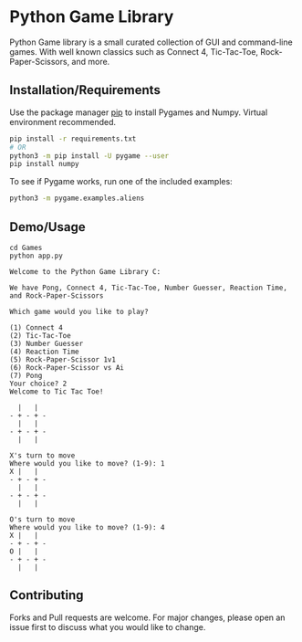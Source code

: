 # Python Game Library

Python Game library is a small curated collection of GUI and command-line games. With well known classics such as Connect 4, Tic-Tac-Toe, Rock-Paper-Scissors, and more.

## Installation/Requirements

Use the package manager [pip](https://pip.pypa.io/en/stable/) to install Pygames and Numpy. Virtual environment recommended.

```bash
pip install -r requirements.txt
# OR
python3 -m pip install -U pygame --user
pip install numpy
```

To see if Pygame works, run one of the included examples:

```bash
python3 -m pygame.examples.aliens
```

## Demo/Usage

```
cd Games
python app.py

Welcome to the Python Game Library C:

We have Pong, Connect 4, Tic-Tac-Toe, Number Guesser, Reaction Time, and Rock-Paper-Scissors

Which game would you like to play?

(1) Connect 4
(2) Tic-Tac-Toe
(3) Number Guesser
(4) Reaction Time
(5) Rock-Paper-Scissor 1v1
(6) Rock-Paper-Scissor vs Ai
(7) Pong
Your choice? 2
Welcome to Tic Tac Toe!

  |   |
- + - + -
  |   |
- + - + -
  |   |

X's turn to move
Where would you like to move? (1-9): 1
X |   |
- + - + -
  |   |
- + - + -
  |   |

O's turn to move
Where would you like to move? (1-9): 4
X |   |
- + - + -
O |   |
- + - + -
  |   |
```

## Contributing

Forks and Pull requests are welcome. For major changes, please open an issue first to discuss what you would like to change.
